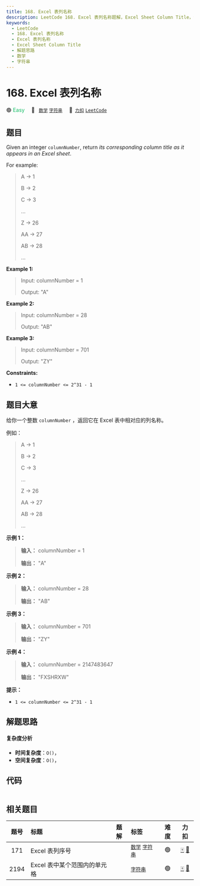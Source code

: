 ```yaml
---
title: 168. Excel 表列名称
description: LeetCode 168. Excel 表列名称题解，Excel Sheet Column Title，包含解题思路、复杂度分析以及完整的 JavaScript 代码实现。
keywords:
  - LeetCode
  - 168. Excel 表列名称
  - Excel 表列名称
  - Excel Sheet Column Title
  - 解题思路
  - 数学
  - 字符串
---
```


# 168. Excel 表列名称

🟢 <font color=#15bd66>Easy</font>&emsp; 🔖&ensp; [`数学`](/tag/math.md) [`字符串`](/tag/string.md)&emsp; 🔗&ensp;[`力扣`](https://leetcode.cn/problems/excel-sheet-column-title) [`LeetCode`](https://leetcode.com/problems/excel-sheet-column-title)

## 题目

Given an integer `columnNumber`, return _its corresponding column title as it
appears in an Excel sheet_.

For example:

> A -> 1
>
> B -> 2
>
> C -> 3
>
> ...
>
> Z -> 26
>
> AA -> 27
>
> AB -> 28
>
> ...

**Example 1:**

> Input: columnNumber = 1
>
> Output: "A"

**Example 2:**

> Input: columnNumber = 28
>
> Output: "AB"

**Example 3:**

> Input: columnNumber = 701
>
> Output: "ZY"

**Constraints:**

- `1 <= columnNumber <= 2^31 - 1`

## 题目大意

给你一个整数 `columnNumber` ，返回它在 Excel 表中相对应的列名称。

例如：

> A -> 1
>
> B -> 2
>
> C -> 3
>
> ...
>
> Z -> 26
>
> AA -> 27
>
> AB -> 28
>
> ...

**示例 1：**

> **输入：** columnNumber = 1
>
> **输出：** "A"

**示例 2：**

> **输入：** columnNumber = 28
>
> **输出：** "AB"

**示例 3：**

> **输入：** columnNumber = 701
>
> **输出：** "ZY"

**示例 4：**

> **输入：** columnNumber = 2147483647
>
> **输出：** "FXSHRXW"

**提示：**

- `1 <= columnNumber <= 2^31 - 1`

## 解题思路

#### 复杂度分析

- **时间复杂度**：`O()`，
- **空间复杂度**：`O()`，

## 代码

```javascript

```

## 相关题目

<!-- prettier-ignore -->
| 题号 | 标题 | 题解 | 标签 | 难度 | 力扣 |
| :------: | :------ | :------: | :------ | :------: | :------: |
| 171 | Excel 表列序号 |  |  [`数学`](/tag/math.md) [`字符串`](/tag/string.md) | 🟢 | [🀄️](https://leetcode.cn/problems/excel-sheet-column-number) [🔗](https://leetcode.com/problems/excel-sheet-column-number) |
| 2194 | Excel 表中某个范围内的单元格 |  |  [`字符串`](/tag/string.md) | 🟢 | [🀄️](https://leetcode.cn/problems/cells-in-a-range-on-an-excel-sheet) [🔗](https://leetcode.com/problems/cells-in-a-range-on-an-excel-sheet) |
